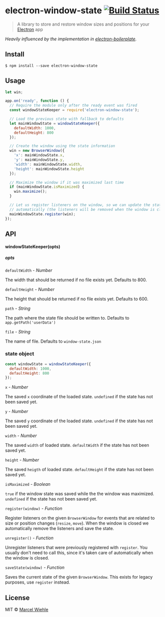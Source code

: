 # electron-window-state [![Build Status](https://travis-ci.org/mawie81/electron-window-state.svg)](https://travis-ci.org/mawie81/electron-window-state)

> A library to store and restore window sizes and positions for your
[Electron](http://electron.atom.io) app

*Heavily influenced by the implementation in [electron-boilerplate](https://github.com/szwacz/electron-boilerplate).*

## Install

```
$ npm install --save electron-window-state
```

## Usage

```js
let win;

app.on('ready', function () {
  // Require the module only after the ready event was fired
  const windowStateKeeper = require('electron-window-state');

  // Load the previous state with fallback to defaults
  let mainWindowState = windowStateKeeper({
    defaultWidth: 1000,
    defaultHeight: 800
  });

  // Create the window using the state information
  win = new BrowserWindow({
    'x': mainWindowState.x,
    'y': mainWindowState.y,
    'width': mainWindowState.width,
    'height': mainWindowState.height
  });

  // Maximize the window if it was maximized last time
  if (mainWindowState.isMaximized) {
    win.maximize();
  }

  // Let us register listeners on the window, so we can update the state
  // automatically (the listeners will be removed when the window is closed)
  mainWindowState.register(win);
});
```

## API

#### windowStateKeeper(opts)

##### opts

`defaultWidth` - *Number*

  The width that should be returned if no file exists yet. Defaults to 800.

`defaultHeight` - *Number*

  The height that should be returned if no file exists yet. Defaults to 600.

`path` - *String*

  The path where the state file should be written to. Defaults to
  `app.getPath('userData')`

`file` - *String*

  The name of file. Defaults to `window-state.json`

### state object

```js
const windowState = windowStateKeeper({
  defaultWidth: 1000,
  defaultHeight: 800
});
```

`x` - *Number*

  The saved `x` coordinate of the loaded state. `undefined` if the state has not
  been saved yet.

`y` - *Number*

  The saved `y` coordinate of the loaded state. `undefined` if the state has not
  been saved yet.

`width` - *Number*

  The saved `width` of loaded state. `defaultWidth` if the state has not been
  saved yet.

`height` - *Number*

  The saved `heigth` of loaded state. `defaultHeight` if the state has not been
  saved yet.

`isMaximized` - *Boolean*

  `true` if the window state was saved while the the window was maximized.
  `undefined` if the state has not been saved yet.

`register(window)` - *Function*

  Register listeners on the given `BrowserWindow` for events that are
  related to size or position changes (`resize`, `move`). When the window is
  closed we automatically remove the listeners and save the state.

`unregister()` - *Function*

  Unregister listeners that were previously registered with `register`. You
  usually don't need to call this, since it's taken care of automatically when
  the window is closed.

`saveState(window)` - *Function*

  Saves the current state of the given `BrowserWindow`. This exists for legacy
  purposes, use `register` instead.

## License

MIT © [Marcel Wiehle](http://marcel.wiehle.me)
